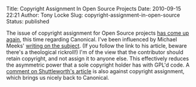 Title: Copyright Assignment In Open Source Projects
Date: 2010-09-15 22:21
Author: Tony Locke
Slug: copyright-assignment-in-open-source
Status: published

The issue of copyright assignment for Open Source projects [has come up again](http://aseigo.blogspot.com/2010/09/copyright-assignments-gone-wild-or-why.html), this time regarding Canonical. I've been influenced by Michael Meeks' [writing on the subject](http://people.gnome.org/~michael/blog/copyright-assignment.html). (If you follow the link to his article, beware there's a theological rickroll!) I'm of the view that the contributor should retain copyright, and not assign it to anyone else. This effectively reduces the asymmetric power that a sole copyright holder has with GPL'd code. A [comment on Shuttleworth's article](http://www.markshuttleworth.com/archives/517#comment-333616) is also against copyright assignment, which brings us nicely back to Canonical.

